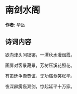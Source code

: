 # 南剑水阁

**作者**: 华岳

## 诗词内容

欲向津头问镆铘，一潭秋水漫烟霞。

画屏对客景藏景，芳树压溪花照花。

有策廷争惭贾谊，无功庙食笑张华。

夜深霹雳轰双剑，惊起延平十万家。

